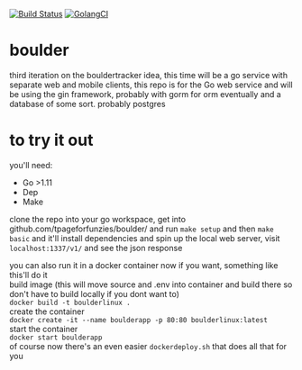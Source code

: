 [![Build Status](https://travis-ci.org/tpageforfunzies/boulder.svg?branch=master)](https://travis-ci.org/tpageforfunzies/boulder)
[![GolangCI](https://golangci.com/badges/github.com/golangci/golangci-lint.svg)](https://golangci.com)

# boulder 
third iteration on the bouldertracker idea, this time will be a go service with separate web and mobile clients, this repo is for the Go web service and will be using the gin framework, probably with gorm for orm eventually and a database of some sort.  probably postgres

# to try it out
you'll need: 
  * Go >1.11
  * Dep
  * Make


clone the repo into your go workspace, get into github.com/tpageforfunzies/boulder/ and run `make setup` and then `make basic` and it'll install dependencies and spin up the local web server, visit `localhost:1337/v1/` and see the json response


you can also run it in a docker container now if you want, something like this'll do it
<br>
build image (this will move source and .env into container and build there so don't have to build locally if you dont want to)
<br>
`docker build -t boulderlinux .`
<br>
create the container
<br>
`docker create -it --name boulderapp -p 80:80 boulderlinux:latest`
<br>
start the container
<br>
`docker start boulderapp`
<br>
of course now there's an even easier `dockerdeploy.sh` that does all that for you
